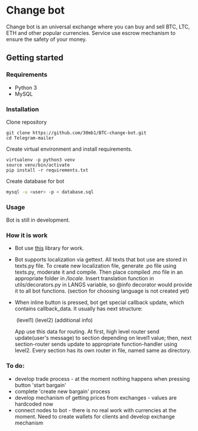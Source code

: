 # Change bot

Change bot is an universal exchange where you can buy and sell BTC, LTC, ETH and other popular currencies. Service use escrow mechanism to ensure the safety of your money.

## Getting started

### Requirements

- Python 3
- MySQL

### Installation

Clone repository

```
git clone https://github.com/30mb1/BTC-change-bot.git
cd Telegram-mailer
```

Create virtual environment and install requirements.

```
virtualenv -p python3 venv
source venv/bin/activate
pip install -r requirements.txt
```

Create database for bot

```bash
mysql -u <user> -p < database.sql
```

### Usage

Bot is still in development.

### How it is work

- Bot use [this](https://github.com/python-telegram-bot/python-telegram-bot) library for work.

- Bot supports localization via gettext. All texts that bot use are stored in texts.py file. To create new localization file, generate .po file using texts.py, moderate it and compile. Then place compiled .mo file in an appropriate folder in */locale*. Insert translation function in utils/decorators.py in LANGS variable, so @info decorator would provide it to all bot functions. (section for choosing language is not created yet)

- When inline button is pressed, bot get special callback update, which contains callback_data. It usually has next structure:

  ​	(level1) (level2) (additional info)

  App use this data for routing. At first, high level router send update(user's message) to section depending on level1 value; then, next section-router sends update to appropriate function-handler using level2. Every section has its own router in file, named same as directory.

### To do:

- develop trade process - at the moment nothing happens when pressing button 'start bargain'
- complete 'create new bargain' process
- develop mechanism of getting prices from exchanges - values are hardcoded now
- connect nodes to bot - there is no real work with currencies at the moment. Need to create wallets for clients and develop exchange mechanism

 

